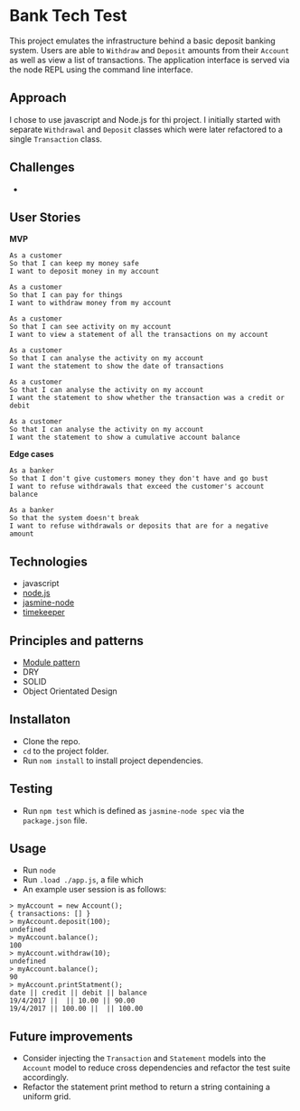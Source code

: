 # Bank Tech Test
This project emulates the infrastructure behind a basic deposit banking system. Users are able to `Withdraw` and `Deposit` amounts from their `Account` as well as view a list of transactions. The application interface is served via the node REPL using the command line interface.

## Approach
I chose to use javascript and Node.js for thi project. I initially started with separate `Withdrawal` and `Deposit` classes which were later refactored to a single `Transaction` class.

## Challenges
-

## User Stories
**MVP**
```
As a customer
So that I can keep my money safe
I want to deposit money in my account

As a customer
So that I can pay for things
I want to withdraw money from my account

As a customer
So that I can see activity on my account
I want to view a statement of all the transactions on my account

As a customer
So that I can analyse the activity on my account
I want the statement to show the date of transactions

As a customer
So that I can analyse the activity on my account
I want the statement to show whether the transaction was a credit or debit

As a customer
So that I can analyse the activity on my account
I want the statement to show a cumulative account balance
```

**Edge cases**
```
As a banker
So that I don't give customers money they don't have and go bust
I want to refuse withdrawals that exceed the customer's account balance

As a banker
So that the system doesn't break
I want to refuse withdrawals or deposits that are for a negative amount
```

## Technologies
- javascript
- [node.js](https://nodejs.org/en/)
- [jasmine-node](https://github.com/mhevery/jasmine-node)
- [timekeeper](https://github.com/vesln/timekeeper)

## Principles and patterns
- [Module pattern](https://en.wikipedia.org/wiki/Module_pattern)
- DRY
- SOLID
- Object Orientated Design

## Installaton
- Clone the repo.
- `cd` to the project folder.
- Run `nom install` to install project dependencies.

## Testing
- Run `npm test` which is defined as `jasmine-node spec` via the `package.json` file.

## Usage
- Run `node`
- Run `.load ./app.js`, a file which
- An example user session is as follows:

```
> myAccount = new Account();
{ transactions: [] }
> myAccount.deposit(100);
undefined
> myAccount.balance();
100
> myAccount.withdraw(10);
undefined
> myAccount.balance();
90
> myAccount.printStatment();
date || credit || debit || balance
19/4/2017 ||  || 10.00 || 90.00
19/4/2017 || 100.00 ||  || 100.00
```

## Future improvements
- Consider injecting the `Transaction` and `Statement` models into the `Account` model to reduce cross dependencies and refactor the test suite accordingly.
- Refactor the statement print method to return a string containing a uniform grid.
